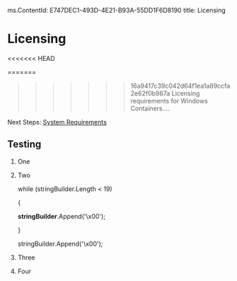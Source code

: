 ﻿ms.ContentId: E747DEC1-493D-4E21-B93A-55DD1F6D8190
title: Licensing

# Licensing

<<<<<<< HEAD




=======
>>>>>>> 16a9417c39c042d64f1ea1a89ccfa2e62f0b987a
Licensing requirements for Windows Containers....

Next Steps:
[System Requirements](..\userguide\system_requirements.md)


## Testing ##

1. One
2. Two

    while (stringBuilder.Length < 19)
    
    {
    
    **stringBuilder**.Append('\x00');
    
    }
    
    stringBuilder.Append('\x00');

3. Three
4. Four


[//]: # (This is a comment! Let's see if I can break it)

